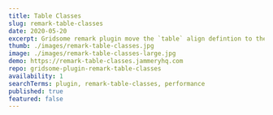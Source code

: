```yaml
---
title: Table Classes
slug: remark-table-classes
date: 2020-05-20
excerpt: Gridsome remark plugin move the `table` align defintion to the `tableCell` definition. 
thumb: ./images/remark-table-classes.jpg
image: ./images/remark-table-classes-large.jpg
demo: https://remark-table-classes.jammeryhq.com
repo: gridsome-plugin-remark-table-classes
availability: 1
searchTerms: plugin, remark-table-classes, performance
published: true
featured: false
---
```

